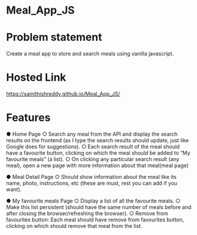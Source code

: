 # Meal_App_JS
# Problem statement
Create a meal app to store and search meals using vanilla javascript.
# Hosted Link
https://sainithishreddy.github.io/Meal_App_JS/
# Features
● Home Page
○ Search any meal from the API and display the search results on the frontend (as I type the search results should update, just like Google does for suggestions).
○ Each search result of the meal should have a favourite button, clicking on which the meal should be added to “My favourite meals” (a list).
○ On clicking any particular search result (any meal), open a new page with more information about that meal(meal page)

● Meal Detail Page
○ Should show information about the meal like its name, photo, instructions, etc (these are must, rest you can add if you want).

● My favourite meals Page
○ Display a list of all the favourite meals.
○ Make this list persistent (should have the same number of meals before and after closing the browser/refreshing the browser).
○ Remove from favourites button: Each meal should have remove from favourites button, clicking on which should remove that meal from the list.
